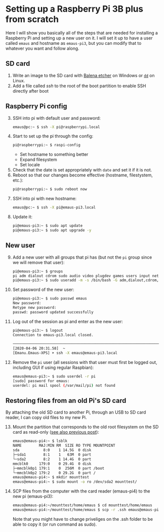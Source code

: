 # Setting up a Raspberry Pi 3B plus from scratch

Here I will show you basically all of the steps that are needed for installing a Raspberry Pi and setting up a new user on it.
I will set it up to have a user called `emaus` and hostname as `emaus-pi3`, but you can modify that to whatever you want and follow along.

## SD card
1. Write an image to the SD card with [Balena etcher](https://www.balena.io/etcher/) on Windows or [`dd`](https://www.raspberrypi.org/documentation/installation/installing-images/linux.md) on Linux.
2. Add a file called *ssh* to the root of the boot partition to enable SSH directly after boot

## Raspberry Pi config
3. SSH into pi with default user and password:
    ```bash
    emaus@pc:~ $ ssh -X pi@raspberrypi.local
    ```
4. Start to set up the pi through the config:
    ```bash
    pi@raspberrypi:~ $ raspi-config
    ```
    * Set hostname to something better
    * Expand filesystem
    * Set locale
5. Check that the date is set appropriately with `date` and set it if it is not.
6. Reboot so that our changes become effective (hostname, filestystem, etc.):
    ```bash
    pi@raspberrypi:~ $ sudo reboot now
    ```
7. SSH into pi with new hostname:
    ```bash
    emaus@pc:~ $ ssh -X pi@emaus-pi3.local
    ```
8. Update it:
    ```bash
    pi@emaus-pi3:~ $ sudo apt update
    pi@emaus-pi3:~ $ sudo apt upgrade -y
    ```

## New user
9. Add a new user with all groups that pi has (but not the `pi` group since we will remove that user):
    ```bash
    pi@emaus-pi3:~ $ groups
    pi adm dialout cdrom sudo audio video plugdev games users input netdev gpio i2c spi
    pi@emaus-pi3:~ $ sudo useradd -m -s /bin/bash -G adm,dialout,cdrom,sudo,audio,video,plugdev,games,users,input,netdev,gpio,i2c,spi <username>
    ```
10. Set password of the new user:
    ```bash
    pi@emaus-pi3:~ $ sudo passwd emaus
    New password:
    Retype new password:
    passwd: password updated successfully
    ```
11. Log out of the session as pi and enter as the new user:
    ```bash
    pi@emaus-pi3:~ $ logout
    Connection to emaus-pi3.local closed.
                                                                                                  ✔
    ───────────────────────────────────────────────────────────────────────────────────────────────
    [2020-04-06 20:31.58]  ~
    [Emanu.Emaus-XPS] ➤ ssh -X emaus@emaus-pi3.local
    ```
12. Remove the `pi` user (all sessions with that user must first be logged out, including GUI if using regular Raspbian):
    ```bash
    emaus@emaus-pi3:~ $ sudo userdel -r pi
    [sudo] password for emaus:
    userdel: pi mail spool (/var/mail/pi) not found
    ```

## Restoring files from an old Pi's SD card
By attaching the old SD card to another Pi, through an USB to SD card reader, I can copy old files to my new Pi.

13. Mount the partition that corresponds to the old root filesystem on the SD card as read-only ([see also previous post](20200405_backing_up_sd_card_from_crashed_pi.md)):
    ```bash
    emaus@emaus-pi4:~ $ lsblk
    NAME        MAJ:MIN RM  SIZE RO TYPE MOUNTPOINT
    sda           8:0    1 14.5G  0 disk
    ├─sda1        8:1    1   63M  0 part
    └─sda2        8:2    1 14.4G  0 part
    mmcblk0     179:0    0 29.4G  0 disk
    ├─mmcblk0p1 179:1    0  256M  0 part /boot
    └─mmcblk0p2 179:2    0 29.2G  0 part /
    emaus@emaus-pi4:~ $ mkdir mounttest
    emaus@emaus-pi4:~ $ sudo mount -o ro /dev/sda2 mounttest/
    ```
14. SCP files from the computer with the card reader (emaus-pi4) to the new pi (emaus-pi3):
    ```bash
    emaus@emaus-pi4:~/mounttest/home/emaus $ cd mounttest/home/emaus
    emaus@emaus-pi4:~/mounttest/home/emaus $ scp -r .ssh emaus@emaus-pi3.local:/home/emaus/.ssh
    ```
    Note that you might have to change priveliges on the .ssh folder to be able to copy it (or run command as sudo).